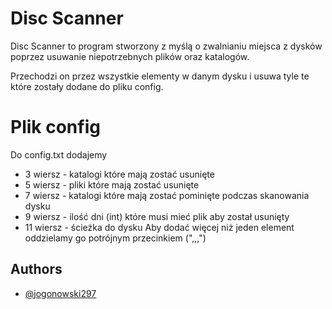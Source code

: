 
# Disc Scanner

Disc Scanner to program stworzony z myślą o zwalnianiu miejsca z dysków poprzez usuwanie niepotrzebnych plików oraz katalogów. 



Przechodzi on przez wszystkie elementy w danym dysku i usuwa tyle te które zostały dodane do pliku config.

# Plik config
Do config.txt dodajemy
- 3 wiersz - katalogi które mają zostać usunięte 
- 5 wiersz - pliki które mają zostać usunięte
- 7 wiersz - katalogi które mają zostać pominięte podczas skanowania dysku
- 9 wiersz - ilość dni (int) które musi mieć plik aby został usunięty
- 11 wiersz - ścieżka do dysku
Aby dodać więcej niż jeden element oddzielamy go potrójnym przecinkiem (",,,")


## Authors

- [@jogonowski297](https://www.github.com/jogonowski297)

